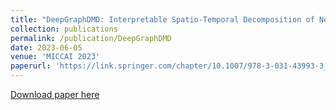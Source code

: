 ```yaml
---
title: "DeepGraphDMD: Interpretable Spatio-Temporal Decomposition of Non-linear Functional Brain Network Dynamics"
collection: publications
permalink: /publication/DeepGraphDMD
date: 2023-06-05
venue: 'MICCAI 2023'
paperurl: 'https://link.springer.com/chapter/10.1007/978-3-031-43993-3_35'
---
```


[Download paper here](https://arxiv.org/pdf/2306.03088.pdf)
